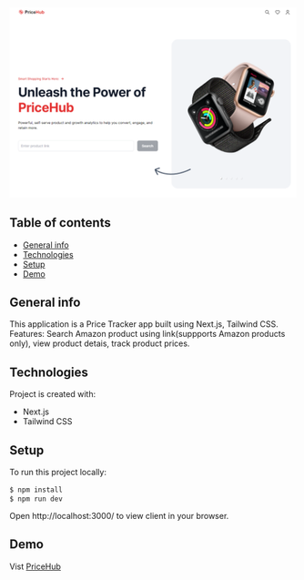 ![screen-shot](screen-shot.png)

## Table of contents
* [General info](#general-info)
* [Technologies](#technologies)
* [Setup](#setup)
* [Demo](#demo)

## General info
This application is a Price Tracker app built using Next.js, Tailwind CSS. 
Features: Search Amazon product using link(suppports Amazon products only), view product detais, track product prices.


## Technologies
Project is created with:
* Next.js
* Tailwind CSS
	
## Setup
To run this project locally:
```
$ npm install
$ npm run dev
```

Open http://localhost:3000/ to view client in your browser.

## Demo
Vist [PriceHub](https://price-hub.vercel.app/)